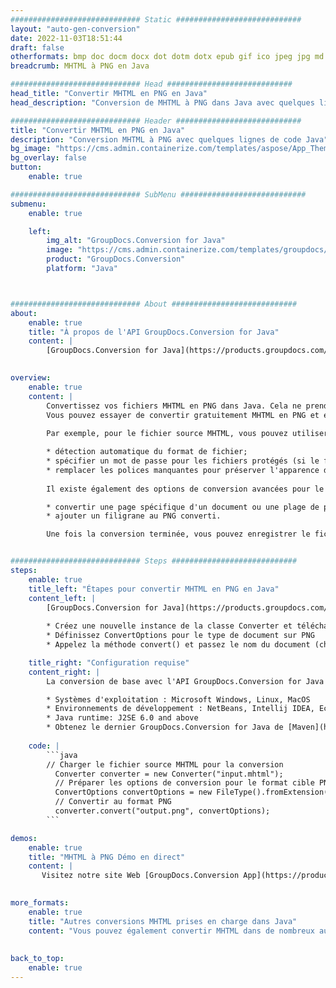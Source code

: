 ```yaml
---
############################# Static ############################
layout: "auto-gen-conversion"
date: 2022-11-03T18:51:44
draft: false
otherformats: bmp doc docm docx dot dotm dotx epub gif ico jpeg jpg md odt ott pdf png psd rtf tex tif tiff txt xps
breadcrumb: MHTML à PNG en Java

############################# Head ############################
head_title: "Convertir MHTML en PNG en Java"
head_description: "Conversion de MHTML à PNG dans Java avec quelques lignes de code. Convertissez plus de 160 formats de fichiers à l'aide de l'API de conversion de documents GroupDocs pour Java"

############################# Header ############################
title: "Convertir MHTML en PNG en Java"
description: "Conversion MHTML à PNG avec quelques lignes de code Java"
bg_image: "https://cms.admin.containerize.com/templates/aspose/App_Themes/V3/images/bg/header1.png"
bg_overlay: false
button:
    enable: true

############################# SubMenu ############################
submenu:
    enable: true

    left:
        img_alt: "GroupDocs.Conversion for Java"
        image: "https://cms.admin.containerize.com/templates/groupdocs/images/product-logos/90x90-noborder/groupdocs-conversion-java.png"
        product: "GroupDocs.Conversion"
        platform: "Java"



############################# About ############################
about:
    enable: true
    title: "À propos de l'API GroupDocs.Conversion for Java"
    content: |
        [GroupDocs.Conversion for Java](https://products.groupdocs.com/conversion/java/) est une API de conversion de format de fichier avancée pour la conversion entre les formats d'image et de document populaires tels que Microsoft Office, OpenDocument, PDF, HTML, e-mail, CAO. et bien plus encore avec seulement quelques lignes de code. L'API native détecte automatiquement les formats des documents originaux et propose de nombreuses options de personnalisation des documents convertis. Outre la fonction d'extraction d'informations d'un document, il prend également en charge la mise en cache des résultats de conversion sur le disque local par défaut. Cependant, tout type de stockage de cache peut être pris en charge en implémentant les interfaces appropriées - Amazon S3, Dropbox, Google Drive, Windows Azure, Reddis ou tout autre.
    

overview:
    enable: true
    content: |
        Convertissez vos fichiers MHTML en PNG dans Java. Cela ne prend que quelques lignes de code Java sur n'importe quelle plate-forme de votre choix, telle que Windows, Linux, macOS.
        Vous pouvez essayer de convertir gratuitement MHTML en PNG et évaluer la qualité des résultats de conversion. En plus des scripts de conversion de fichiers simples, vous pouvez essayer des options plus sophistiquées pour charger le fichier source MHTML et stocker la sortie PNG. 
        
        Par exemple, pour le fichier source MHTML, vous pouvez utiliser les options de chargement suivantes :

        * détection automatique du format de fichier;
        * spécifier un mot de passe pour les fichiers protégés (si le format de fichier le prend en charge);
        * remplacer les polices manquantes pour préserver l'apparence du document.
        
        Il existe également des options de conversion avancées pour le fichier PNG :

        * convertir une page spécifique d'un document ou une plage de pages;
        * ajouter un filigrane au PNG converti.

        Une fois la conversion terminée, vous pouvez enregistrer le fichier PNG dans votre chemin de fichier local ou dans un stockage tiers tel que FTP, Amazon S3, Google Drive, Dropbox, etc. Veuillez noter - pour convertir MHTML à PNG, vous n'avez pas besoin d'installer de logiciel supplémentaire, tel que MS Office, Open Office, Adobe Acrobat Reader, etc.


############################# Steps ############################
steps:
    enable: true
    title_left: "Étapes pour convertir MHTML en PNG en Java"
    content_left: |
        [GroupDocs.Conversion for Java](https://products.groupdocs.com/conversion/java/) permet aux développeurs de convertir facilement le fichier MHTML en PNG avec quelques lignes de code.
        
        * Créez une nouvelle instance de la classe Converter et téléchargez le fichier MHTML avec le chemin complet
        * Définissez ConvertOptions pour le type de document sur PNG
        * Appelez la méthode convert() et passez le nom du document (chemin complet) et le format (PNG) en tant que paramètre

    title_right: "Configuration requise"
    content_right: |
        La conversion de base avec l'API GroupDocs.Conversion for Java peut être effectuée avec seulement quelques lignes de code. Nos API sont prises en charge sur toutes les principales plates-formes et systèmes d'exploitation. Avant d'exécuter le code ci-dessous, assurez-vous que les prérequis suivants sont installés sur votre système.

        * Systèmes d'exploitation : Microsoft Windows, Linux, MacOS
        * Environnements de développement : NetBeans, Intellij IDEA, Eclipse, etc.
        * Java runtime: J2SE 6.0 and above
        * Obtenez le dernier GroupDocs.Conversion for Java de [Maven](https://repository.groupdocs.com/webapp/#/artifacts/browse/tree/General/repo/com/groupdocs/groupdocs-conversion)
         
    code: |
        ```java    
        // Charger le fichier source MHTML pour la conversion
          Converter converter = new Converter("input.mhtml");
          // Préparer les options de conversion pour le format cible PNG
          ConvertOptions convertOptions = new FileType().fromExtension("png").getConvertOptions();
          // Convertir au format PNG
          converter.convert("output.png", convertOptions);
        ```

demos:
    enable: true
    title: "MHTML à PNG Démo en direct"
    content: |
       Visitez notre site Web [GroupDocs.Conversion App](https://products.groupdocs.app/conversion/family) et essayez la conversion MHTML à PNG maintenant. La démo gratuite présente les avantages suivants
          

more_formats:
    enable: true
    title: "Autres conversions MHTML prises en charge dans Java"
    content: "Vous pouvez également convertir MHTML dans de nombreux autres formats de fichiers. Veuillez consulter la liste ci-dessous."
       
       
back_to_top:
    enable: true
---
```

